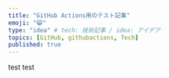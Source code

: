 ```yaml
---
title: "GitHub Actions用のテスト記事"
emoji: "😸"
type: "idea" # tech: 技術記事 / idea: アイデア
topics: [GitHub, githubactions, Tech]
published: true
---
```

test
test
